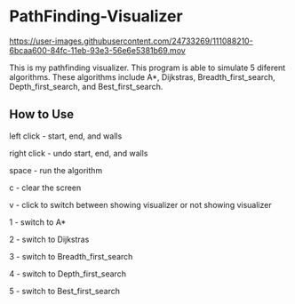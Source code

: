 # PathFinding-Visualizer
https://user-images.githubusercontent.com/24733269/111088210-6bcaa600-84fc-11eb-93e3-56e6e5381b69.mov

This is my pathfinding visualizer. This program is able to simulate 5 diferent algorithms. These algorithms include A*, Dijkstras, Breadth_first_search, Depth_first_search, and Best_first_search.

## How to Use
left click - start, end, and walls

right click - undo start, end, and walls


space - run the algorithm

c - clear the screen

v - click to switch between showing visualizer or not showing visualizer


1 - switch to A*

2 - switch to Dijkstras

3 - switch to Breadth_first_search

4 - switch to Depth_first_search

5 - switch to Best_first_search


